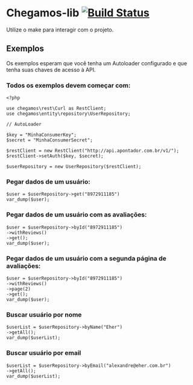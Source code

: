 # Chegamos-lib [![Build Status](https://secure.travis-ci.org/EHER/chegamos-lib.png)](http://travis-ci.org/EHER/chegamos-lib)
Utilize o make para interagir com o projeto.


## Exemplos

Os exemplos esperam que você tenha um Autoloader configurado e que tenha suas chaves de acesso à API.

### Todos os exemplos devem começar com:

    <?php

    use chegamos\rest\Curl as RestClient;
    use chegamos\entity\repository\UserRepository;

    // AutoLoader

    $key = "MinhaConsumerKey";
    $secret = "MinhaConsumerSecret";

    $restClient = new RestClient("http://api.apontador.com.br/v1/");
    $restClient->setAuth($key, $secret);

    $userRepository = new UserRepository($restClient);

### Pegar dados de um usuário:

    $user = $userRepository->get("8972911185")
    var_dump($user);

### Pegar dados de um usuário com as avaliações:

    $user = $userRepository->byId("8972911185")
    ->withReviews()
    ->get();
    var_dump($user);

### Pegar dados de um usuário com a segunda página de avaliações:

    $user = $userRepository->byId("8972911185")
    ->withReviews()
    ->page(2)
    ->get();
    var_dump($user);

### Buscar usuário por nome

    $userList = $userRepository->byName("Eher")
    ->getAll();
    var_dump($userList);

### Buscar usuário por email

    $userList = $userRepository->byEmail("alexandre@eher.com.br")
    ->getAll();
    var_dump($userList);


